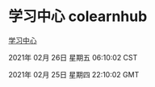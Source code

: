 # 学习中心 colearnhub
[学习中心](http://58.48.55.61:56308/colearnhub/)

2021年 02月 26日 星期五 06:10:02 CST

2021年 02月 25日 星期四 22:10:02 GMT
